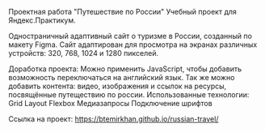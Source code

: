 Проектная работа "Путешествие по России"
Учебный проект для Яндекс.Практикум.

Одностраничный адаптивный сайт о туризме в России, созданный по макету Figma. Сайт адаптирован для просмотра на экранах различных устройств: 320, 768, 1024 и 1280 пикселей.

Доработка проекта:
Можно применить JavaScript, чтобы добавить возможность переключаться на английский язык. Так же можно добавить контента: видео, изображения и ссылок на ресурсы, посвящённые путеществию по россии.
Использованные технологии: 
Grid Layout
Flexbox
Медиазапросы
Подключение шрифтов

Ссылка на проект:
https://btemirkhan.github.io/russian-travel/